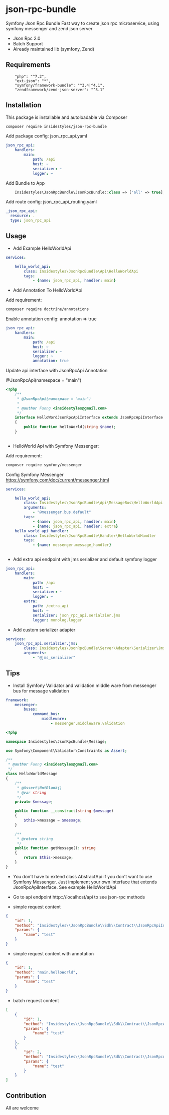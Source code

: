 # json-rpc-bundle
Symfony Json Rpc Bundle
Fast way to create json rpc microservice, using symfony messenger
and zend json server

- Json Rpc 2.0
- Batch Support
- Already maintained lib (symfony, Zend)

## Requirements


        "php": "^7.2",
        "ext-json": "*",
        "symfony/framework-bundle": "^3.4|^4.1",
        "zendframework/zend-json-server": "^3.1"


## Installation

This package is installable and autoloadable via Composer 

```sh
composer require insidestyles/json-rpc-bundle
```

Add package config: json_rpc_api.yaml

```yaml
json_rpc_api:
    handlers:
        main:
            path: /api
            host: ~
            serializer: ~
            logger: ~
```

Add Bundle to App
```php
    Insidestyles\JsonRpcBundle\JsonRpcBundle::class => ['all' => true],
```

Add route config: json_rpc_api_routing.yaml

```yaml
_json_rpc_api:
  resource: .
  type: json_rpc_api

```


## Usage

- Add Example HelloWorldApi

```yaml
services:

    hello_world_api:
        class: Insidestyles\JsonRpcBundle\Api\HelloWorldApi
        tags:
            - {name: json_rpc_api, handler: main}

```    

- Add Annotation To HelloWorldApi

Add requirement:

```sh
composer require doctrine/annotations
```

Enable annotation config: annotation => true

```yaml
json_rpc_api:
    handlers:
        main:
            path: /api
            host: ~
            serializer: ~
            logger: ~
            annotation: true
```              

Update api interface with JsonRpcApi Annotation

@JsonRpcApi(namespace = "main")

```php
<?php
    /**
     * @JsonRpcApi(namespace = "main")
     *
     * @author Fuong <insidestyles@gmail.com>
     */
    interface HelloWordJsonRpcApiInterface extends JsonRpcApiInterface
    {
        public function helloWorld(string $name);
    }
    
```

- HelloWorld Api with Symfony Messenger:

Add requirement:

```sh
composer require symfony/messenger
```

Config Symfony Messenger https://symfony.com/doc/current/messenger.html

```yaml
services:

    hello_world_api:
        class: Insidestyles\JsonRpcBundle\Api\MessageBus\HelloWorldApi
        arguments:
            - "@messenger.bus.default"
        tags:
            - {name: json_rpc_api, handler: main}
            - {name: json_rpc_api, handler: extra}
    hello_world_api_handler:
        class: Insidestyles\JsonRpcBundle\Handler\HelloWorldHandler
        tags:
            - {name: messenger.message_handler}
              
```

- Add extra api endpoint with jms serializer and default symfony logger

```yaml
json_rpc_api:
    handlers:
        main:
            path: /api
            host: ~
            serializer: ~
            logger: ~
        extra:
            path: /extra_api
            host: ~
            serializer: json_rpc_api.serialzier.jms
            logger: monolog.logger
```

- Add custom serializer adapter

```yaml
services:
    json_rpc_api.serialzier.jms:
        class: Insidestyles\JsonRpcBundle\Server\Adapter\Serializer\JmsSerializer
        arguments:
            - "@jms_serializer"
```


## Tips

- Install Symfony Validator and validation middle ware from messenger bus for message validation

```yaml
framework:
    messenger:
        buses:
            command_bus:
                middleware:
                    - messenger.middleware.validation
```

```php
<?php

namespace Insidestyles\JsonRpcBundle\Message;

use Symfony\Component\Validator\Constraints as Assert;

/**
 * @author Fuong <insidestyles@gmail.com>
 */
class HelloWorldMessage
{
    /**
     * @Assert\NotBlank()
     * @var string
     */
    private $message;

    public function __construct(string $message)
    {
        $this->message = $message;
    }

    /**
     * @return string
     */
    public function getMessage(): string
    {
        return $this->message;
    }
}

``` 

- You don't have to extend class AbstractApi if you don't want to use Symfony Messenger. 
Just implement your own interface that extends JsonRpcApiInterface. See example HelloWorldApi

- Go to api endpoint http:://localhost/api to see json-rpc methods 

- simple request content

```json
{
    "id": 1,
	"method": "Insidestyles\\JsonRpcBundle\\Sdk\\Contract\\JsonRpcApiInterface.helloWorld",
	"params": {
		"name": "test"
	}
}
```
- simple request content with annotation

```json
{
    "id": 1,
	"method": "main.helloWorld",
	"params": {
		"name": "test"
	}
}
```

- batch request content

```json
[
    {
        "id": 1,
        "method": "Insidestyles\\JsonRpcBundle\\Sdk\\Contract\\JsonRpcApiInterface.helloWorld",
        "params": {
            "name": "test"
        }
    },
    {
        "id": 2,
    	"method": "Insidestyles\\JsonRpcBundle\\Sdk\\Contract\\JsonRpcApiInterface.helloWorld",
    	"params": {
    		"name": "test"
    	}
    }
]
```

## Contribution

All are welcome